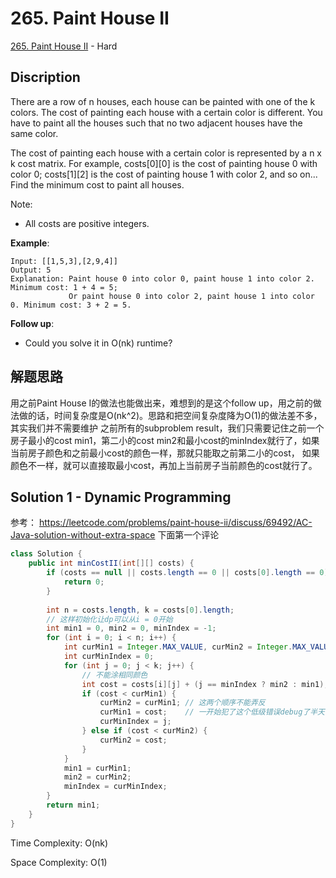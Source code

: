 # 265. Paint House II

[265. Paint House II](https://leetcode.com/problems/paint-house-ii/) - Hard

## Discription
There are a row of n houses, each house can be painted with one of the k colors. The cost of painting each house with a certain color is different. You have to paint all the houses such that no two adjacent houses have the same color.

The cost of painting each house with a certain color is represented by a n x k cost matrix. For example, costs[0][0] is the cost of painting house 0 with color 0; costs[1][2] is the cost of painting house 1 with color 2, and so on... Find the minimum cost to paint all houses.

Note:
+ All costs are positive integers.

**Example**:

    Input: [[1,5,3],[2,9,4]]
    Output: 5
    Explanation: Paint house 0 into color 0, paint house 1 into color 2. Minimum cost: 1 + 4 = 5; 
                 Or paint house 0 into color 2, paint house 1 into color 0. Minimum cost: 3 + 2 = 5. 
                 
**Follow up**:
+ Could you solve it in O(nk) runtime?
                 
## 解题思路
用之前Paint House I的做法也能做出来，难想到的是这个follow up，用之前的做法做的话，时间复杂度是O(nk^2)。思路和把空间复杂度降为O(1)的做法差不多，其实我们并不需要维护
之前所有的subproblem result，我们只需要记住之前一个房子最小的cost min1，第二小的cost min2和最小cost的minIndex就行了，如果当前房子颜色和之前最小cost的颜色一样，那就只能取之前第二小的cost，
如果颜色不一样，就可以直接取最小cost，再加上当前房子当前颜色的cost就行了。

    
## Solution 1 - Dynamic Programming
参考： https://leetcode.com/problems/paint-house-ii/discuss/69492/AC-Java-solution-without-extra-space 下面第一个评论

```java
class Solution {
    public int minCostII(int[][] costs) {
        if (costs == null || costs.length == 0 || costs[0].length == 0) {
            return 0;
        }
        
        int n = costs.length, k = costs[0].length;
        // 这样初始化让dp可以从i = 0开始
        int min1 = 0, min2 = 0, minIndex = -1;
        for (int i = 0; i < n; i++) {
            int curMin1 = Integer.MAX_VALUE, curMin2 = Integer.MAX_VALUE;
            int curMinIndex = 0;
            for (int j = 0; j < k; j++) {
                // 不能涂相同颜色
                int cost = costs[i][j] + (j == minIndex ? min2 : min1);
                if (cost < curMin1) {
                    curMin2 = curMin1; // 这两个顺序不能弄反
                    curMin1 = cost;    // 一开始犯了这个低级错误debug了半天
                    curMinIndex = j;
                } else if (cost < curMin2) {
                    curMin2 = cost;
                }
            }
            min1 = curMin1;
            min2 = curMin2;
            minIndex = curMinIndex;
        }
        return min1;
    }
}
```
Time Complexity: O(nk)

Space Complexity: O(1)
